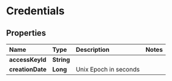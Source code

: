 # Credentials

## Properties

| Name | Type | Description | Notes |
| :--- | :--- | :--- | :--- |
| **accessKeyId** | **String** |  |  |
| **creationDate** | **Long** | Unix Epoch in seconds |  |

